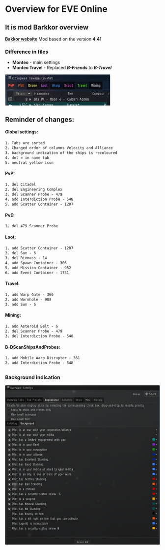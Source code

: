 
# Overview for EVE Online
##  It is mod Barkkor overview
**[Bakkor website](http://barkkor.blogspot.nl/p/overview.html)**
Mod based on the version **4.41**

### Difference in files
- **Monteo** - main settings
- **Monteo Travel** - Replaced ***B-Friends*** to ***B-Travel***

![Overview](Images/Overview.png "Overview")

## Reminder of changes:

#### Global settings:

	1. Tabs are sorted
	2. Changed order of columns Velocity and Alliance
	3. background indication of the ships is recoloured
	4. del = in name tab
	5. neutral yellow icon

#### PvP:
	1. del Citadel
	2. del Engineering Complex
	3. del Scanner Probe - 479 
	4. add Interdiction Probe - 548
	5. add Scatter Container - 1207

#### PvE:
	1. del 479 Scanner Probe

#### Loot:
	1. add Scatter Container - 1207
	2. del Sun - 6
	3. del Biomass - 14
	4. add Spawn Container - 306
	5. add Mission Container - 952
	6. add Event Container - 1731

#### Travel:
	1. add Warp Gate - 366
	2. add Wormhole - 988
	3. add Sun - 6

#### Mining:
	1. add Asteroid Belt - 6
	2. del Scanner Probe - 479 
	3. del Interdiction Probe - 548

#### B-DScanShipsAndProbes:
	1. add Mobile Warp Disruptor - 361
	2. add Interdiction Probe - 548


##  
### Background indication
 ![Background indication](Images/fon.png "Background indication of player")



